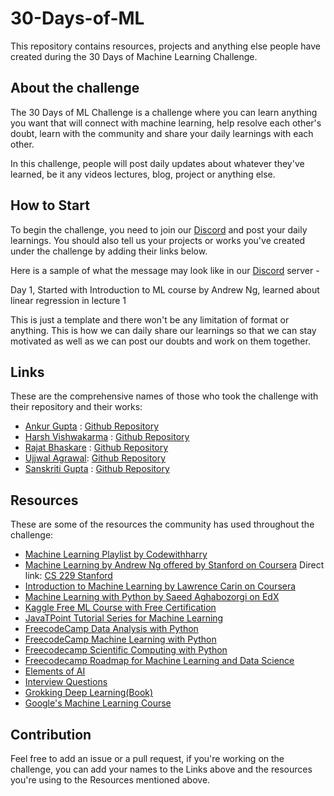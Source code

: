 # 30-Days-of-ML

This repository contains resources, projects and anything else people have created during the 30 Days of Machine Learning Challenge.

## About the challenge

The 30 Days of ML Challenge is a challenge where you can learn anything you want that will connect with machine learning, help resolve each other's doubt, learn with the community and share your daily learnings with each other.

In this challenge, people will post daily updates about whatever they've learned, be it any videos lectures, blog, project or anything else. 

## How to Start

To begin the challenge, you need to join our [Discord](https://discord.semikolan.co) and post your daily learnings. You should also tell us your projects or works you've created under the challenge by adding their links below. 

Here is a sample of what the message may look like in our [Discord](https://discord.semikolan.co) server - 

Day 1, 
Started with Introduction to ML course by Andrew Ng, learned about linear regression in lecture 1

This is just a template and there won't be any limitation of format or anything. This is how we can daily share our learnings so that we can stay motivated as well as we can post our doubts and work on them together.

## Links 

These are the comprehensive names of those who took the challenge with their repository and their works:

- [Ankur Gupta](https://github.com/ankurg132) : [Github Repository](https://github.com/ankurg132/30-Days-of-ML-Semikolan)
- [Harsh Vishwakarma](https://github.com/meinhoonharsh) : [Github Repository](https://github.com/meinhoonharsh/30-Days-of-ML-Challenge)
- [Rajat Bhaskare](https://github.com/RajatBhaskare7) : [Github Repository](https://github.com/RajatBhaskare7/30-days-of-ML)
- [Ujjwal Agrawal](https://github.com/ujjwalagrawal22): [Github Repository](https://github.com/ujjwalagrawal22/30_days_ML_challenge)
- [Sanskriti Gupta](https://github.com/sanskriti1701) : [Github Repository](https://github.com/sanskriti1701/30-Days-of-ML)

## Resources

These are some of the resources the community has used throughout the challenge:

- [Machine Learning Playlist by Codewithharry](https://youtube.com/playlist?list=PLu0W_9lII9ai6fAMHp-acBmJONT7Y4BSG)
- [Machine Learning by Andrew Ng offered by Stanford on Coursera](https://www.coursera.org/learn/machine-learning) Direct link: [CS 229 Stanford](http://cs229.stanford.edu)
- [Introduction to Machine Learning by Lawrence Carin on Coursera](https://www.coursera.org/learn/machine-learning-duke)
- [Machine Learning  with Python by Saeed Aghabozorgi on EdX](https://www.edx.org/course/machine-learning-with-python-a-practical-introduct)
- [Kaggle Free ML Course with Free Certification](https://www.kaggle.com/learn)
- [JavaTPoint Tutorial Series for Machine Learning](https://www.javatpoint.com/machine-learning)
- [FreecodeCamp Data Analysis with Python](https://www.freecodecamp.org/learn/data-analysis-with-python/)
- [FreecodeCamp Machine Learning with Python](https://www.freecodecamp.org/learn/machine-learning-with-python/)
- [Freecodecamp Scientific Computing with Python](https://www.freecodecamp.org/learn/scientific-computing-with-python/)
- [Freecodecamp Roadmap for Machine Learning and Data Science](https://www.freecodecamp.org/news/first-steps-to-learn-data-science-or-ml-after-the-roadmap/)
- [Elements of AI](https://course.elementsofai.com/)
- [Interview Questions](https://www.interviewbit.com/machine-learning-interview-questions/)
- [Grokking Deep Learning(Book)](https://github.com/iamtrask/Grokking-Deep-Learning)
- [Google's Machine Learning Course](https://developers.google.com/machine-learning/crash-course)

## Contribution

Feel free to add an issue or a pull request, if you're working on the challenge, you can add your names to the Links above and the resources you're using to the Resources mentioned above.
